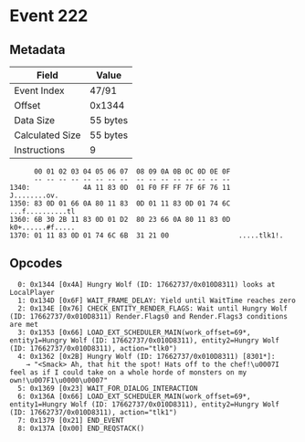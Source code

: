 # Event 222

## Metadata

| Field           | Value    |
|-----------------|----------|
| Event Index     | 47/91    |
| Offset          | 0x1344   |
| Data Size       | 55 bytes |
| Calculated Size | 55 bytes |
| Instructions    | 9        |

```
      00 01 02 03 04 05 06 07  08 09 0A 0B 0C 0D 0E 0F
      -- -- -- -- -- -- -- --  -- -- -- -- -- -- -- --
1340:             4A 11 83 0D  01 F0 FF FF 7F 6F 76 11      J........ov.
1350: 83 0D 01 66 0A 80 11 83  0D 01 11 83 0D 01 74 6C  ...f..........tl
1360: 6B 30 2B 11 83 0D 01 D2  80 23 66 0A 80 11 83 0D  k0+......#f.....
1370: 01 11 83 0D 01 74 6C 6B  31 21 00                 .....tlk1!.     
```

## Opcodes

```
  0: 0x1344 [0x4A] Hungry Wolf (ID: 17662737/0x010D8311) looks at LocalPlayer
  1: 0x134D [0x6F] WAIT_FRAME_DELAY: Yield until WaitTime reaches zero
  2: 0x134E [0x76] CHECK_ENTITY_RENDER_FLAGS: Wait until Hungry Wolf (ID: 17662737/0x010D8311) Render.Flags0 and Render.Flags3 conditions are met
  3: 0x1353 [0x66] LOAD_EXT_SCHEDULER_MAIN(work_offset=69*, entity1=Hungry Wolf (ID: 17662737/0x010D8311), entity2=Hungry Wolf (ID: 17662737/0x010D8311), action="tlk0")
  4: 0x1362 [0x2B] Hungry Wolf (ID: 17662737/0x010D8311) [8301*]:
    → "<Smack> Ah, that hit the spot! Hats off to the chef!\u0007I feel as if I could take on a whole horde of monsters on my own!\u007F1\u0000\u0007"
  5: 0x1369 [0x23] WAIT_FOR_DIALOG_INTERACTION
  6: 0x136A [0x66] LOAD_EXT_SCHEDULER_MAIN(work_offset=69*, entity1=Hungry Wolf (ID: 17662737/0x010D8311), entity2=Hungry Wolf (ID: 17662737/0x010D8311), action="tlk1")
  7: 0x1379 [0x21] END_EVENT
  8: 0x137A [0x00] END_REQSTACK()
```
